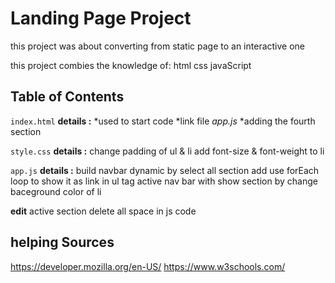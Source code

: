 # Landing Page Project
this project was about converting from static page to an interactive one

this project combies the knowledge of:
html
css
javaScript

## Table of Contents
`index.html`
**details :**
*used to start code
*link file _app.js_
*adding the fourth section

`style.css`
**details :**
change padding of ul & li
add font-size & font-weight to li

`app.js`
**details :**
build  navbar dynamic
by select all section add use forEach loop to show it as link in ul tag
active nav bar with show section by change baceground color of li

**edit**
active section
delete all space in js code

## helping Sources
https://developer.mozilla.org/en-US/
https://www.w3schools.com/
